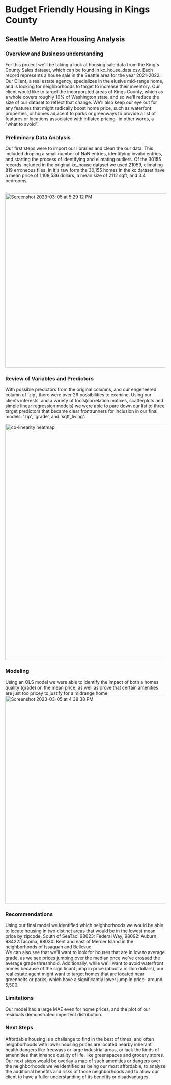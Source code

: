 # Budget Friendly Housing in Kings County
## Seattle Metro Area Housing Analysis


### Overview and Business understanding
For this project we'll be taking a look at housing sale data from the King's County Sales dataset, which can be found in kc_house_data.csv. Each record represents a house sale in the Seattle area for the year 2021-2022.  Our Client, a real estate agency, specializes in the elusive mid-range home, and is looking for neighborhoods to target to increase their inventory. Our client would like to target the incorporated areas of Kings County, which as a whole covers roughly 10% of Washington state, and so we'll reduce the size of our dataset to reflect that change.  We'll also keep our eye out for any features that might radically boost home price, such as waterfont properties, or homes adjacent to parks or greenways to provide a list of features or locations associated with inflated pricing- in other words, a "what to avoid". 

### Preliminary Data Analysis
Our first steps were to import our libraries and clean the our data.  This included droping a small number of NaN entries, identifying invalid entries, and starting the process of identifying and elimating outliers. Of the 30155 records included in the original kc_house dataset we used 21059, elimating 819 erroneous files.  In it's raw form the 30,155 homes in the kc dataset have a mean price of 1,108,536 dollars, a mean size of 2112 sqft, and 3.4 bedrooms.

.<img width="548" alt="Screenshot 2023-03-05 at 5 29 12 PM" src="https://user-images.githubusercontent.com/113614318/222989555-2e035476-b9ba-4a28-9f83-8463f18d6a84.png">

### Review of Variables and Predictors
With  possible predictors from the original columns, and our engeneered column of 'zip', there were over 26 possibilities to examine.  Using our clients interests, and a variety of tools(correlation matixes, scatterplots and simple linear regression models) we were able to pare down our list to three target predictors that became clear frontrunners for inclusion in our final models:  'zip', 'grade', and 'sqft_living'.


<img width="743" alt="co-linearity heatmap" src="https://user-images.githubusercontent.com/113614318/222989197-24b74000-1935-4ca4-b824-209b4bad2d9b.png">

### Modeling
Using an OLS model we were able to identify the impact of both a homes quality (grade) on the mean price, as well as prove that certain amenities are just too pricey to justify for a midrange home
<img width="653" alt="Screenshot 2023-03-05 at 4 38 38 PM" src="https://user-images.githubusercontent.com/113614318/222989252-24e045bf-079e-4cdd-85a0-d612b905d6a5.png">

### Recommendations
Using our final model we identified which neighborhoods we would be able to locate housing in two distinct areas that would be in the lowest mean price by zipcode.  South of SeaTac: 98023: Federal Way, 98092: Auburn, 98422:Tacoma, 98030: Kent and east of Mercer Island in the neighborhoods of Issaquah and Bellevue.                                                        
We can also see that we'll want to look for houses that are in low to average grade, as we see prices jumping over the median once we've crossed the average grade threshhold.  Additionally, while we'll want to avoid waterfront homes because of the significant jump in price (about a million dollars), our real estate agent might want to target homes that are located near greenbelts or parks, which have a significantly lower jump in price- around 5,500.

### Limitations
Our model had a large MAE even for home prices, and the plot of our residuals demonstrated imperfect distribution.

### Next Steps
Affordable housing is a challange to find in the best of times, and often neighborhoods with lower housing prices are located nearby inherant health dangers like freeways or large industrial areas, or lack the kinds of amennities that inhance quality of life, like greenspaces and grocery stores. Our next steps would be overlay a map of such amenities or dangers over the neighborhoods we've identified as being our most affordable, to analyze the additional benefits and risks of those neighborhoods and to allow our client to have a fuller understanding of its benefits or disadvantages.
